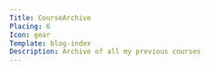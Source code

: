 ```yaml
---
Title: CourseArchive
Placing: 6
Icon: gear
Template: blog-index
Description: Archive of all my previous courses
---
```




